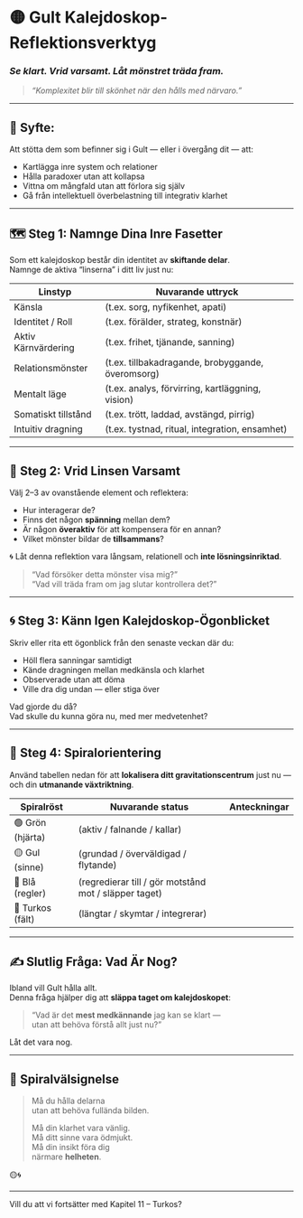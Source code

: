 # 🟡 Gult Kalejdoskop-Reflektionsverktyg  
### *Se klart. Vrid varsamt. Låt mönstret träda fram.*

> _“Komplexitet blir till skönhet när den hålls med närvaro.”_

---

## 🧠 Syfte:
Att stötta dem som befinner sig i Gult — eller i övergång dit — att:
- Kartlägga inre system och relationer  
- Hålla paradoxer utan att kollapsa  
- Vittna om mångfald utan att förlora sig själv  
- Gå från intellektuell överbelastning till integrativ klarhet

---

## 🗺️ Steg 1: Namnge Dina Inre Fasetter

Som ett kalejdoskop består din identitet av **skiftande delar**.  
Namnge de aktiva “linserna” i ditt liv just nu:

| Linstyp              | Nuvarande uttryck                                   |
|----------------------|------------------------------------------------------|
| Känsla               | (t.ex. sorg, nyfikenhet, apati)                     |
| Identitet / Roll     | (t.ex. förälder, strateg, konstnär)                 |
| Aktiv Kärnvärdering  | (t.ex. frihet, tjänande, sanning)                  |
| Relationsmönster     | (t.ex. tillbakadragande, brobyggande, överomsorg)  |
| Mentalt läge         | (t.ex. analys, förvirring, kartläggning, vision)   |
| Somatiskt tillstånd  | (t.ex. trött, laddad, avstängd, pirrig)            |
| Intuitiv dragning    | (t.ex. tystnad, ritual, integration, ensamhet)     |

---

## 🔄 Steg 2: Vrid Linsen Varsamt

Välj 2–3 av ovanstående element och reflektera:

- Hur interagerar de?  
- Finns det någon **spänning** mellan dem?  
- Är någon **överaktiv** för att kompensera för en annan?  
- Vilket mönster bildar de **tillsammans**?

🌀 Låt denna reflektion vara långsam, relationell och **inte lösningsinriktad**.

> “Vad försöker detta mönster visa mig?”  
> “Vad vill träda fram om jag slutar kontrollera det?”

---

## 🌀 Steg 3: Känn Igen Kalejdoskop-Ögonblicket

Skriv eller rita ett ögonblick från den senaste veckan där du:

- Höll flera sanningar samtidigt  
- Kände dragningen mellan medkänsla och klarhet  
- Observerade utan att döma  
- Ville dra dig undan — eller stiga över

Vad gjorde du då?  
Vad skulle du kunna göra nu, med mer medvetenhet?

---

## 🌟 Steg 4: Spiralorientering

Använd tabellen nedan för att **lokalisera ditt gravitationscentrum** just nu —  
och din **utmanande växtriktning**.

| Spiralröst           | Nuvarande status               | Anteckningar |
|----------------------|--------------------------------|--------------|
| 🟢 Grön (hjärta)      | (aktiv / falnande / kallar)    |              |
| 🟡 Gul (sinne)        | (grundad / överväldigad / flytande) |          |
| 🔵 Blå (regler)       | (regredierar till / gör motstånd mot / släpper taget) |  |
| 🔷 Turkos (fält)      | (längtar / skymtar / integrerar) |             |

---

## ✍️ Slutlig Fråga: Vad Är Nog?

Ibland vill Gult hålla allt.  
Denna fråga hjälper dig att **släppa taget om kalejdoskopet**:

> “Vad är det **mest medkännande** jag kan se klart —  
> utan att behöva förstå allt just nu?”

Låt det vara nog.

---

## 🧘 Spiralvälsignelse

> Må du hålla delarna  
> utan att behöva fullända bilden.  
>  
> Må din klarhet vara vänlig.  
> Må ditt sinne vara ödmjukt.  
> Må din insikt föra dig  
> närmare **helheten**.

🟡🌀

---

Vill du att vi fortsätter med Kapitel 11 – Turkos?
